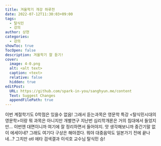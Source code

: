 ```yaml
---
title: 겨울학기 개강 하루전
date: 2022-07-12T11:30:03+09:00
tags:
  - 탈식민
  - 강의
author: 상현
categories:
  - 강의
showToc: true
TocOpen: false
description: 겨울학기 잘 듣기!
cover:
  image: 4-0.png
  alt: <alt text>
  caption: <text>
  relative: false
  hidden: true
editPost:
  URL: https://github.com/spark-in-you/sanghyun.me/content
  Text: Suggest Changes
  appendFilePath: true
---
```

이번 계절학기도 0학점은 있을수 없음!
그래서 듣는과목은 영문학 특강 <탈식민시대의 영문학>이랑 뭐 과목은 아니지만 개별연구
지난번 심리학개론은 거의 침대에서 들었지만... 이번엔 대면이니까 여기에 잘 정리하면서 들어야지.
앗 생각해보니까 중간기말 없이 에세이네? 그래도 여기다 구상은 해야겠다.
뭐야 대중음악도 일본가기 전에 끝나네...?
그치만 otl 에타 검색결과 이석호 교수님 탈식민 승!
